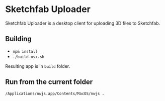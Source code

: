 # Sketchfab Uploader

Sketchfab Uploader is a desktop client for uploading 3D files to Sketchfab.

## Building
* `npm install`
* `./build-osx.sh`

Resulting app is in `build` folder.

## Run from the current folder
`/Applications/nwjs.app/Contents/MacOS/nwjs .`
